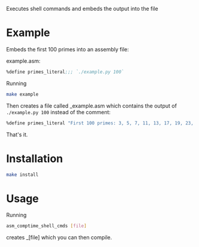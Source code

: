 Executes shell commands and embeds the output into the file

# Example

Embeds the first 100 primes into an assembly file:

example.asm:

```asm
%define primes_literal;;; `./example.py 100`
```

Running

```bash
make example
```

Then creates a file called \_example.asm which contains the output of `./example.py 100` instead of the comment:

```asm
%define primes_literal "First 100 primes: 3, 5, 7, 11, 13, 17, 19, 23, 29, 31, 37, 41, 43, 47, 53, 59, 61, 67, 71, 73, 79, 83, 89, 97, 101, 103, 107, 109, 113, 127, 131, 137, 139, 149, 151, 157, 163, 167, 173, 179, 181, 191, 193, 197, 199, 211, 223, 227, 229, 233, 239, 241, 251, 257, 263, 269, 271, 277, 281, 283, 293, 307, 311, 313, 317, 331, 337, 347, 349, 353, 359, 367, 373, 379, 383, 389, 397, 401, 409, 419, 421, 431, 433, 439, 443, 449, 457, 461, 463, 467, 479, 487, 491, 499, 503, 509, 521, 523, 541, 547"
```

That's it.

# Installation

```bash
make install
```

# Usage

Running

```bash
asm_comptime_shell_cmds [file]
```

creates \_\[file\] which you can then compile.
